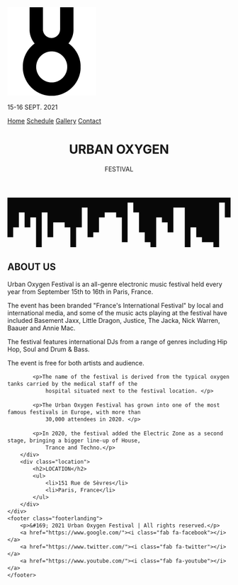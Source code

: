 <!DOCTYPE html>
<html>

<head>
    <meta charset="UTF-8">
    <meta name="author" content="Victor Chartin">
    <meta name="description" content="Urban Oxygen Festival is a French music festival that takes places every year in Paris.">
    <meta name="keywords" content="festival, festival 2021, music festival, paris, festival france">
    <meta name="viewport" content="width=device-width, initial-scale=1.0">
    <link href="css/style.css" rel="stylesheet">
    <link
        href="https://fonts.googleapis.com/css2?family=Montserrat:ital,wght@0,100;0,200;0,300;0,400;0,500;0,600;0,700;0,800;0,900;1,100;1,200;1,300;1,400;1,500;1,600;1,700;1,800;1,900&display=swap"
        rel="stylesheet">
    <script src="https://kit.fontawesome.com/698f28dc93.js" crossorigin="anonymous"></script>
    <title>URBAN OXYGEN FESTIVAL</title>
</head>

<body>
    <div class="navbar">
        <img src="assets/uo.png" alt="logo">
        <p>15-16 SEPT. 2021</p>
        <a href="#"><i class="fas fa-caret-right"></i> Home</a>
        <a href="schedule.html">Schedule</a>
        <a href="gallery.html">Gallery</a>
        <a href="contact.html">Contact</a>
    </div>
    <header class="header">
        <h1>URBAN OXYGEN</h1>
        <p>FESTIVAL</p>
        <a href="#about" class="arrow"><i class="fas fa-chevron-down"></i></a>
    </header>
    <div class="divider">
        <svg xmlns="http://www.w3.org/2000/svg" viewBox="0 0 1440 320">
            <path fill="#080808" fill-opacity="1"
                d="M0,256L0,256L36.9,256L36.9,192L73.8,192L73.8,96L110.8,96L110.8,192L147.7,192L147.7,128L184.6,128L184.6,320L221.5,320L221.5,96L258.5,96L258.5,256L295.4,256L295.4,160L332.3,160L332.3,160L369.2,160L369.2,192L406.2,192L406.2,320L443.1,320L443.1,192L480,192L480,64L516.9,64L516.9,256L553.8,256L553.8,224L590.8,224L590.8,128L627.7,128L627.7,96L664.6,96L664.6,96L701.5,96L701.5,128L738.5,128L738.5,288L775.4,288L775.4,32L812.3,32L812.3,96L849.2,96L849.2,224L886.2,224L886.2,288L923.1,288L923.1,320L960,320L960,128L996.9,128L996.9,160L1033.8,160L1033.8,224L1070.8,224L1070.8,64L1107.7,64L1107.7,64L1144.6,64L1144.6,320L1181.5,320L1181.5,192L1218.5,192L1218.5,256L1255.4,256L1255.4,288L1292.3,288L1292.3,288L1329.2,288L1329.2,320L1366.2,320L1366.2,32L1403.1,32L1403.1,128L1440,128L1440,0L1403.1,0L1403.1,0L1366.2,0L1366.2,0L1329.2,0L1329.2,0L1292.3,0L1292.3,0L1255.4,0L1255.4,0L1218.5,0L1218.5,0L1181.5,0L1181.5,0L1144.6,0L1144.6,0L1107.7,0L1107.7,0L1070.8,0L1070.8,0L1033.8,0L1033.8,0L996.9,0L996.9,0L960,0L960,0L923.1,0L923.1,0L886.2,0L886.2,0L849.2,0L849.2,0L812.3,0L812.3,0L775.4,0L775.4,0L738.5,0L738.5,0L701.5,0L701.5,0L664.6,0L664.6,0L627.7,0L627.7,0L590.8,0L590.8,0L553.8,0L553.8,0L516.9,0L516.9,0L480,0L480,0L443.1,0L443.1,0L406.2,0L406.2,0L369.2,0L369.2,0L332.3,0L332.3,0L295.4,0L295.4,0L258.5,0L258.5,0L221.5,0L221.5,0L184.6,0L184.6,0L147.7,0L147.7,0L110.8,0L110.8,0L73.8,0L73.8,0L36.9,0L36.9,0L0,0L0,0Z">
            </path>
        </svg>
    </div>
    <div class="about">
        <a id="about"></a>
        <h2>ABOUT US</h2>
        <div class="textabout">
            <p>Urban Oxygen Festival is an all-genre electronic music festival held every year from September 15th to
                16th in Paris, France.</p>
            <p>The event has been branded "France's International Festival" by local and international media, and some
                of the music acts playing at the festival have included Basement Jaxx, Little Dragon, Justice, The
                Jacka,
                Nick Warren, Baauer and Annie Mac.</p>
            <p>The festival features international DJs from a range of genres including Hip Hop, Soul and Drum & Bass.
            </p>
            <p>The event is free for both artists and audience. </p>

            <p>The name of the festival is derived from the typical oxygen tanks carried by the medical staff of the
                hospital situated next to the festival location. </p>

            <p>The Urban Oxygen Festival has grown into one of the most famous festivals in Europe, with more than
                30,000 attendees in 2020. </p>

            <p>In 2020, the festival added the Electric Zone as a second stage, bringing a bigger line-up of House,
                Trance and Techno.</p>
        </div>
        <div class="location">
            <h2>LOCATION</h2>
            <ul>
                <li>151 Rue de Sèvres</li>
                <li>Paris, France</li>
            </ul>
        </div>
    </div>
    <footer class="footerlanding">
        <p>&#169; 2021 Urban Oxygen Festival | All rights reserved.</p>
        <a href="https://www.google.com/"><i class="fab fa-facebook"></i></a>
        <a href="https://www.twitter.com/"><i class="fab fa-twitter"></i></a>
        <a href="https://www.youtube.com/"><i class="fab fa-youtube"></i></a>
    </footer>
</body>

</html>